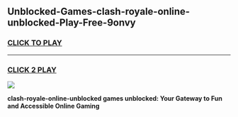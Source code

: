 
## Unblocked-Games-clash-royale-online-unblocked-Play-Free-9onvy
<h3>
<a href="https://premium76.site?title=clash-royale-online-unblocked&ref=18A1">CLICK TO PLAY</a></h3>
<hr>

<h3>
<a href="https://premium76.site?title=clash-royale-online-unblocked&ref=18A1">CLICK 2 PLAY</a>
  
</h3>

<a href="https://premium76.site?title=clash-royale-online-unblocked&ref=18A1"><img src="https://clearcache.store/games.png"></a>


**clash-royale-online-unblocked games unblocked: Your Gateway to Fun and Accessible Online Gaming**
